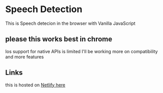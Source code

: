 # Speech Detection

This is Speech detecion in the browser with Vanilla JavaScript
## please this works best in chrome
Ios support for native APIs is limited
I'll be working more on compatibility and more features
## Links
this is hosted on [Netlify here](https://www.speechit.netlify.app)
